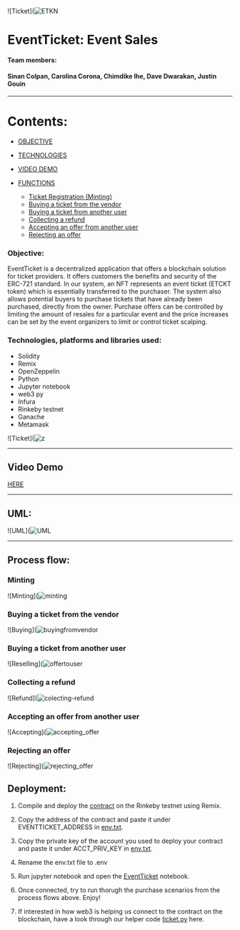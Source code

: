 ![Ticket](![ETKN](https://user-images.githubusercontent.com/77997949/133622443-32b40805-5d14-48e2-83ab-79a3974d15d3.png)


# EventTicket: Event Sales 

#### Team members:
#### Sinan Colpan, Carolina Corona, Chimdike Ihe, Dave Dwarakan, Justin Gouin
---


# Contents:

- [OBJECTIVE](#objective)

- [TECHNOLOGIES](#technologies)

- [VIDEO DEMO](#video-demo)
   
- [FUNCTIONS](#functions)

	- [Ticket Registration (Minting)](#minting)
	- [Buying a ticket from the vendor](#Buying-a-ticket-from-the-vendor)
	- [Buying a ticket from another user](#Buying-a-ticket-from-another-user)
	- [Collecting a refund](#Collecting-a-refund)
	- [Accepting an offer from another user](#Accepting-an-offer-from-another-user)
	- [Rejecting an offer](#Rejecting-an-offer)



### Objective:

EventTicket is a decentralized application that offers a blockchain solution for ticket providers. It offers customers the benefits and security of the ERC-721 standard. In our system, an NFT represents an event ticket (ETCKT token) which is essentially transferred to the purchaser. The system also allows potential buyers to purchase tickets that have already been purchased, directly from the owner. Purchase offers can be controlled by limiting the amount of resales for a particular event and the price increases can be set by the event organizers to limit or control ticket scalping. 

### Technologies, platforms and libraries used:

- Solidity
- Remix
- OpenZeppelin
- Python
- Jupyter notebook
- web3 py
- Infura
- Rinkeby testnet
- Ganache
- Metamask

![Ticket](![z](https://user-images.githubusercontent.com/77997949/133622603-7ac4ceb1-8160-4dd7-b67b-e3f3042cb2b8.png)


---
## Video Demo
[HERE](https://youtu.be/Ih6cbqdMljA)

---

## UML:
![UML](![UML](https://user-images.githubusercontent.com/77997949/133622707-5749b64b-01ff-4de6-860c-7532b3ddaa95.png)

---

## Process flow:

###  Minting
![Minting](![minting](https://user-images.githubusercontent.com/77997949/133622825-d371bfdc-6534-4e63-8c47-0f9d150b7210.png)

###  Buying a ticket from the vendor
![Buying](![buyingfromvendor](https://user-images.githubusercontent.com/77997949/133622865-6f817d24-fca9-4e8d-93ef-84f55eb20864.png)

###  Buying a ticket from another user
![Reselling](![offertouser](https://user-images.githubusercontent.com/77997949/133622970-2b10324b-deb3-410f-8a9d-cbc609d586d2.png)

###  Collecting a refund
![Refund](![colecting-refund](https://user-images.githubusercontent.com/77997949/133623068-0e357f89-6bf4-4f25-84e1-44dd021a58d3.png)

###  Accepting an offer from another user
![Accepting](![accepting_offer](https://user-images.githubusercontent.com/77997949/133623094-d7b847c7-9aef-4383-86c7-9e2a77a65394.png)

###  Rejecting an offer
![Rejecting](![rejecting_offer](https://user-images.githubusercontent.com/77997949/133623171-e88f91e5-06ae-4b3e-976d-eaa39c9ca4cc.png)


## Deployment:

1) Compile and deploy the [contract](EventTicket/EventTicket.sol) on the Rinkeby testnet using Remix.

2) Copy the address of the contract and paste it under EVENTTICKET_ADDRESS in [env.txt](EventTicket/env.txt).

3) Copy the private key of the account you used to deploy your contract and paste it under ACCT_PRIV_KEY in [env.txt](EventTicker/env.txt).

4) Rename the env.txt file to .env

5) Run jupyter notebook and open the [EventTicket](EventTicket/EventTicket.ipynb) notebook.

6) Once connected, try to run thorugh the purchase scenarios from the process flows above. Enjoy!

7) If interested in how web3 is helping us connect to the contract on the blockchain, have a look through our helper code [ticket.py](EventTicket/ticket.py) here.
